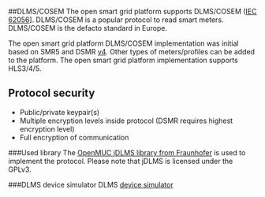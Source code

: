 ##DLMS/COSEM
The open smart grid platform supports DLMS/COSEM ([IEC 62056](https://en.wikipedia.org/wiki/IEC_62056)]. DLMS/COSEM is a popular protocol to read smart meters. DLMS/COSEM is the defacto standard in Europe.

The open smart grid platform DLMS/COSEM implementation was initial based on SMR5 and DSMR [v4](http://www.netbeheernederland.nl/themas/hotspot/hotspot-documenten/?dossierid=11010056&title=Slimme%20meter&onderdeel=Documenten).
Other types of meters/profiles can be added to the platform. The open smart grid platform implementation supports HLS3/4/5.

## Protocol security
* Public/private keypair(s)
* Multiple encryption levels inside protocol (DSMR requires highest encryption level)
* Full encryption of communication

###Used library
The [OpenMUC jDLMS library from Fraunhofer](https://www.openmuc.org/dlms-cosem/) is used to implement the protocol.
Please note that jDLMS is licensed under the GPLv3.

###DLMS device simulator
DLMS [device simulator](Protocols/DLMS/Devicesimulator.md)
